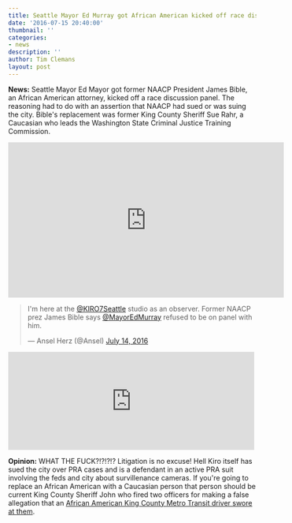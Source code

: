 ```yaml
---
title: Seattle Mayor Ed Murray got African American kicked off race discussion panel
date: '2016-07-15 20:40:00'
thumbnail: ''
categories:
- news
description: ''
author: Tim Clemans
layout: post
---
```

**News:** Seattle Mayor Ed Mayor got former NAACP President James Bible, an African American attorney, kicked off a race discussion panel. The reasoning had to do with an assertion that NAACP had sued or was suing the city. Bible's replacement was former King County Sheriff Sue Rahr, a Caucasian who leads the Washington State Criminal Justice Training Commission.

<iframe src="https://www.facebook.com/plugins/video.php?href=https%3A%2F%2Fwww.facebook.com%2FKIRO7Seattle%2Fvideos%2F1263980750288342%2F&show_text=0&width=560" width="560" height="315" style="border:none;overflow:hidden" scrolling="no" frameborder="0" allowTransparency="true" allowFullScreen="true"></iframe>

<blockquote class="twitter-tweet" data-lang="en"><p lang="en" dir="ltr">I&#39;m here at the <a href="https://twitter.com/KIRO7Seattle">@KIRO7Seattle</a> studio as an observer. Former NAACP prez James Bible says <a href="https://twitter.com/MayorEdMurray">@MayorEdMurray</a> refused to be on panel with him.</p>&mdash; Ansel Herz (@Ansel) <a href="https://twitter.com/Ansel/status/753417672499404800">July 14, 2016</a></blockquote>
<script async src="//platform.twitter.com/widgets.js" charset="utf-8"></script>
<iframe src="https://www.facebook.com/plugins/post.php?href=https%3A%2F%2Fwww.facebook.com%2Fsheley.secrest%2Fposts%2F10208391457078522&width=500" width="500" height="199" style="border:none;overflow:hidden" scrolling="no" frameborder="0" allowTransparency="true"></iframe>

**Opinion:** WHAT THE FUCK?!?!?!? Litigation is no excuse! Hell Kiro itself has sued the city over PRA cases and is a defendant in an active PRA suit involving the feds and city about survillenance cameras. If you're going to replace an African American with a Caucasian person that person should be current King County Sheriff John who fired two officers for making a false allegation that an [African American King County Metro Transit driver swore at them](http://www.seattletimes.com/seattle-news/deputy-who-accused-bus-driver-of-profanity-fired-for-dishonesty/).

